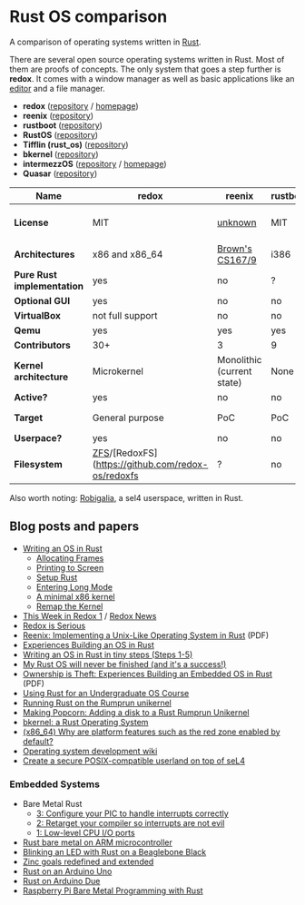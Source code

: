 # Rust OS comparison

A comparison of operating systems written in [Rust](https://rustlang.org).

There are several open source operating systems written in Rust.
Most of them are proofs of concepts.
The only system that goes a step further is **redox**.
It comes with a window manager as well as basic applications like an
[editor](https://github.com/redox-os/sodium) and a file manager.

- **redox**             ([repository](https://github.com/redox-os/redox) / [homepage](http://www.redox-os.org/))
- **reenix**            ([repository](https://github.com/scialex/reenix))
- **rustboot**          ([repository](https://github.com/charliesome/rustboot))
- **RustOS**            ([repository](https://github.com/ryanra/RustOS))
- **Tifflin (rust_os)** ([repository](https://github.com/thepowersgang/rust_os))
- **bkernel**           ([repository](https://github.com/rasendubi/bkernel))
- **intermezzOS**       ([repository](https://github.com/intermezzos/kernel) / [homepage](http://intermezzos.github.io/))
- **Quasar**            ([repository](https://github.com/LeoTestard/Quasar))


|                         Name | redox              | reenix                                                | rustboot | RustOS       | Tifflin        | bkernel                    | intermezzOS   | Quasar      |
| ---------------------------- | ------------------ |------------------------------------------------------ | -------- | ------------ | -------------- | -------------------------- | --------------| ------------|
|                  **License** | MIT                | [unknown](https://github.com/scialex/reenix/issues/1) | MIT      | APL 2 / MIT  | 2-Clause-BSD   | GPL with linking exception | APL 2 / MIT   | ?           |
|            **Architectures** | x86 and x86_64     | [Brown's CS167/9](http://cs.brown.edu/courses/cs167/) | i386     | i386         | x86_64/amd64   | ARM                        | x86_64        | x86_64      |
| **Pure Rust implementation** | yes                | no                                                    | ?        | ?            | *almost*       | yes                        | no            | ?           |
|             **Optional GUI** | yes                | no                                                    | no       | no           | yes            | no                         | no            | no          |
|               **VirtualBox** | not full support   | no                                                    | no       | no           | ?              | no                         | no            | no          |
|                     **Qemu** | yes                | yes                                                   | yes      | yes          | yes            | no                         | yes           | yes         |
|             **Contributors** | 30+                | 3                                                     | 9        | 10           | 1              | 3                          | 4             | 1           |
|      **Kernel architecture** | Microkernel        | Monolithic (current state)                            | None     | ?            | Monolithic     | ?                          | ?             | ?           |
|                  **Active?** | yes                | no                                                    | no       | ?            | yes            | yes                        | yes           | no          |
|                   **Target** | General purpose    | PoC                                                   | PoC      | ?            | ?              | Embedded devices           | PoC           | ?           |
|                **Userpace?** | yes                | no                                                    | no       | no           | ?              | no                         | no            | no          |
|               **Filesystem** | [ZFS](https://github.com/redox-os/zfs)/[RedoxFS](https://github.com/redox-os/redoxfs | ? | no | no   | ISO9660        | ?                          | no            | ?           |

Also worth noting: [Robigalia](https://github.com/robigalia/sel4-sys), a sel4 userspace, written in Rust.

## Blog posts and papers

- [Writing an OS in Rust](http://os.phil-opp.com/)
    - [Allocating Frames](http://os.phil-opp.com/allocating-frames.html)
    - [Printing to Screen](http://os.phil-opp.com/printing-to-screen.html)
    - [Setup Rust](http://os.phil-opp.com/setup-rust.html)
    - [Entering Long Mode](http://os.phil-opp.com/entering-longmode.html)
    - [A minimal x86 kernel](http://blog.phil-opp.com/rust-os/multiboot-kernel.html)
    - [Remap the Kernel](http://os.phil-opp.com/remap-the-kernel.html)
- [This Week in Redox 1](http://www.redox-os.org/news/this-week-in-redox-1/) / [Redox News](http://www.redox-os.org/news/)
- [Redox is Serious](http://dictator.redox-os.org/index.php?controller=post&action=view&id_post=17)
- [Reenix: Implementing a Unix-Like Operating System in Rust](https://scialex.github.io/reenix.pdf) (PDF)
- [Experiences Building an OS in Rust](https://mostlytyped.com/posts/experiences-building-an-os-in-ru)
- [Writing an OS in Rust in tiny steps (Steps 1-5)](http://jvns.ca/blog/2014/03/12/the-rust-os-story/)
- [My Rust OS will never be finished (and it's a success!)](http://jvns.ca/blog/2014/03/21/my-rust-os-will-never-be-finished/)
- [Ownership is Theft: Experiences Building an Embedded OS in Rust](http://amitlevy.com/papers/tock-plos2015.pdf) (PDF)
- [Using Rust for an Undergraduate OS Course](http://rust-class.org/0/pages/using-rust-for-an-undergraduate-os-course.html)
- [Running Rust on the Rumprun unikernel](https://gandro.github.io/2015/09/27/rust-on-rumprun/)
- [Making Popcorn: Adding a disk to a Rust Rumprun Unikernel](https://polyfractal.com/post/adding-a-disk-to-a-rust-rumprun-unikernel/)
- [bkernel: a Rust Operating System](http://www.alexeyshmalko.com/2015/bkernel-a-rust-operating-system/)
- [(x86_64) Why are platform features such as the red zone enabled by default?](https://internals.rust-lang.org/t/x86-64-why-are-platform-features-such-as-the-red-zone-enabled-by-default/)
- [Operating system development wiki](https://github.com/rust-lang/rust-wiki-backup/blob/master/Operating-system-development.md)
- [Create a secure POSIX-compatible userland on top of seL4](https://robigalia.org/)

### Embedded Systems

- Bare Metal Rust
    - [3: Configure your PIC to handle interrupts correctly](http://www.randomhacks.net/2015/11/16/bare-metal-rust-configure-your-pic-interrupts/)
    - [2: Retarget your compiler so interrupts are not evil](http://www.randomhacks.net/2015/11/11/bare-metal-rust-custom-target-kernel-space/)
    - [1: Low-level CPU I/O ports](http://www.randomhacks.net/2015/11/09/bare-metal-rust-cpu-port-io/)
- [Rust bare metal on ARM microcontroller](http://antoinealb.net/programming/2015/05/01/rust-on-arm-microcontroller.html)
- [Blinking an LED with Rust on a Beaglebone Black](http://theotherandygrove.com/blinking-an-led-with-rust-on-a-beaglebone-black/)
- [Zinc goals redefined and extended](http://zinc.rs/blog/#/2014/07/14/zinc-goals/)
- [Rust on an Arduino Uno](http://jakegoulding.com/blog/2016/01/02/rust-on-an-arduino-uno/)
- [Rust on Arduino Due](http://de.slideshare.net/kellogh/glue-con14)
- [Raspberry Pi Bare Metal Programming with Rust](https://blog.thiago.me/raspberry-pi-bare-metal-programming-with-rust/)
